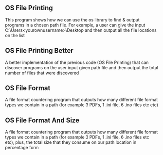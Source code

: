 OS File Printing
----

This program shows how we can use the os library to find & output programs in a chosen path file. For example, a user can give the input C:\Users\<yourownusername>\Desktop and then output all the file locations on the list


OS File Printing Better
-----

A better implementation of the previous code (OS File Printing) that can discover programs on the user input given path file and then output the total number of files that were discovered


OS File Format
-----

A file format countering program that outputs how many different file format types we contain in a path (for example 3 PDFs, 1 .ini file, 6 .ino files etc etc)


OS File Format And Size
-----


A file format countering program that outputs how many different file format types we contain in a path (for example 3 PDFs, 1 .ini file, 6 .ino files etc etc), plus, the total size that they consume on our path location in percentage form
